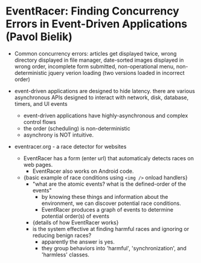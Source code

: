 EventRacer: Finding Concurrency Errors in Event-Driven Applications (Pavol Bielik)
==================================================================================

- Common concurrency errors: articles get displayed twice, wrong directory displayed in file manager, date-sorted images displayed in wrong order, incomplete form submitted, non-operational menu, non-deterministic jquery verion loading (two versions loaded in incorrect order)

- event-driven applications are designed to hide latency. there are various asynchronous APIs designed to interact with network, disk, database, timers, and UI events
  - event-driven applications have highly-asynchronous and complex control flows
  - the order (scheduling) is non-deterministic 
  - asynchrony is NOT intuitive.

- eventracer.org -  a race detector for websites
  - EventRacer has a form (enter url) that automaticaly detects races on web pages.
    - EventRacer also works on Android code.
  - {basic example of race conditions using `<img />` onload handlers}
    - "what are the atomic events? what is the defined-order of the events"
      - by knowing these things and information about the environment, we can discover potential race conditions.
      - EventRacer produces a graph of events to determine potential order(s) of events
    - {details of how EventRacer works}
    - is the system effective at finding harmful races and ignoring or reducing benign races? 
      - apparently the answer is yes.
      - they group behaviors into 'harmful', 'synchronization', and 'harmless' classes. 

